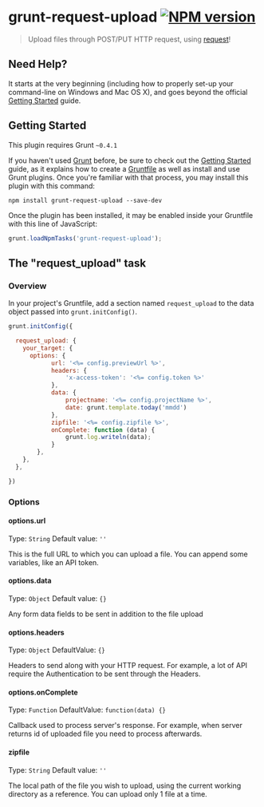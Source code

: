 # grunt-request-upload [![NPM version](https://badge.fury.io/js/grunt-request-upload.png)](http://badge.fury.io/js/grunt-request-upload)

> Upload files through POST/PUT HTTP request, using [request](https://github.com/request/request)!

## Need Help?
It starts at the very beginning (including how to properly set-up your command-line on Windows and Mac OS X), and goes beyond the official [Getting Started](http://gruntjs.com/getting-started) guide.

## Getting Started
This plugin requires Grunt `~0.4.1`

If you haven't used [Grunt](http://gruntjs.com/) before, be sure to check out the [Getting Started](http://gruntjs.com/getting-started) guide, as it explains how to create a [Gruntfile](http://gruntjs.com/sample-gruntfile) as well as install and use Grunt plugins. Once you're familiar with that process, you may install this plugin with this command:

```shell
npm install grunt-request-upload --save-dev
```

Once the plugin has been installed, it may be enabled inside your Gruntfile with this line of JavaScript:

```js
grunt.loadNpmTasks('grunt-request-upload');
```

## The "request_upload" task

### Overview
In your project's Gruntfile, add a section named `request_upload` to the data object passed into `grunt.initConfig()`.

```js
grunt.initConfig({

  request_upload: {
    your_target: {
      options: {
			url: '<%= config.previewUrl %>',
			headers: {
				'x-access-token': '<%= config.token %>'
			},
			data: {
				projectname: '<%= config.projectName %>',
				date: grunt.template.today('mmdd')
			},
			zipfile: '<%= config.zipfile %>',
			onComplete: function (data) {
				grunt.log.writeln(data);
			}
		},
    },
  },

})
```

### Options

#### options.url
Type: `String`
Default value: `''`

This is the full URL to which you can upload a file.
You can append some variables, like an API token.


#### options.data
Type: `Object`
Default value: `{}`

Any form data fields to be sent in addition to the file upload

#### options.headers
Type: `Object`
DefaultValue: `{}`

Headers to send along with your HTTP request. For example, a lot of API require the Authentication to be sent through the Headers.

#### options.onComplete
Type: `Function`
DefaultValue: `function(data) {}`

Callback used to process server's response. For example, when server returns id of uploaded file you need to process afterwards.

#### zipfile
Type: `String`
Default value: `''`

The local path of the file you wish to upload, using the current working directory as a reference.
You can upload only 1 file at a time.